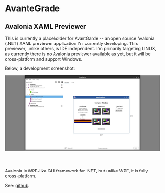 # AvanteGrade #
## Avalonia XAML Previewer ##

This is currently a placeholder for AvantGarde -- an open source Avalonia (.NET) XAML previewer application I'm
currently developing. This previewer, unlike others, is IDE independent. I'm primarily targeting LINUX, as currently
there is no Avalonia previewer available as yet, but it will be cross-platform and support Windows.

Below, a development screenshot:

<p style="text-align:center;background:gray;margin-bottom:4em;">
    <img src="Screenshot-cropped-scaled.jpg" style="width:75%;max-width:800px;"/>
</p>

Avalonia is WPF-like GUI framework for .NET, but unlike WPF, it is fully cross-platform.

See: [github](https://github.com/AvaloniaUI/Avalonia).
